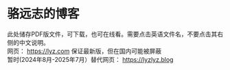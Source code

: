 # 骆远志的博客
此处储存PDF版文件，可下载，也可在线看。需要点击英语文件名，不要点击其右侧的中文说明。  <br/> 
网页： https://lyz.com 保证最新版，但在国内可能被屏蔽  <br/> 
暂时(2024年8月-2025年7月）替代网页： https://lyzlyz.blog

